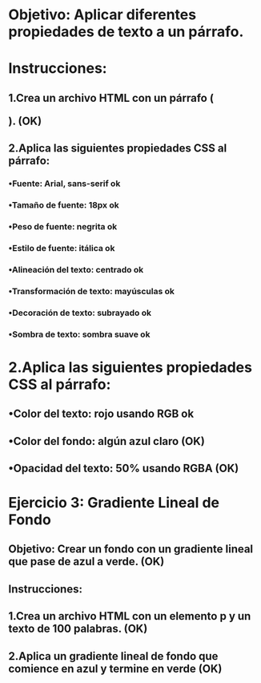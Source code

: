 # Objetivo: Aplicar diferentes propiedades de texto a un párrafo.
# Instrucciones:
## 1.Crea un archivo HTML con un párrafo (<p>). (OK)
## 2.Aplica las siguientes propiedades CSS al párrafo:
### •Fuente: Arial, sans-serif ok
### •Tamaño de fuente: 18px ok
### •Peso de fuente: negrita ok
### •Estilo de fuente: itálica ok
### •Alineación del texto: centrado ok
### •Transformación de texto: mayúsculas ok
### •Decoración de texto: subrayado ok
### •Sombra de texto: sombra suave ok




# 2.Aplica las siguientes propiedades CSS al párrafo:
## •Color del texto: rojo usando RGB ok
## •Color del fondo: algún azul claro (OK)
## •Opacidad del texto: 50% usando **RGBA** (OK)

# Ejercicio 3: Gradiente Lineal de Fondo
## Objetivo: Crear un fondo con un gradiente lineal que pase de azul a verde. (OK)
## Instrucciones:
## 1.Crea un archivo HTML con un elemento p y un texto de 100 palabras. (OK)
## 2.Aplica un gradiente lineal de fondo que comience en azul y termine en verde (OK)
